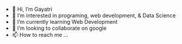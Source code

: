 - 👋 Hi, I’m Gayatri
- 👀 I’m interested in programing, web development, & Data Science
- 🌱 I’m currently learning Web Development
- 💞️ I’m looking to collaborate on google
- 📫 How to reach me ...

<!---
2002GT/2002GT is a ✨ special ✨ repository because its `README.md` (this file) appears on your GitHub profile.
You can click the Preview link to take a look at your changes.
--->

